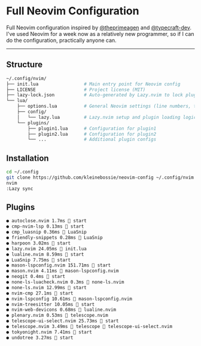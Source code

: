 # Full Neovim Configuration

Full Neovim configuration inspired by [@theprimeagen](https://github.com/theprimeagen) and [@typecraft-dev](https://github.com/typecraft-dev). 
I've used Neovim for a week now as a relatively new programmer, so if I can do the configuration, practically anyone can.

---
## Structure
```bash
~/.config/nvim/
├── init.lua                 # Main entry point for Neovim config
├── LICENSE                  # Project license (MIT)
├── lazy-lock.json           # Auto-generated by Lazy.nvim to lock plugin versions
└── lua/
    ├── options.lua          # General Neovim settings (line numbers, tabs, etc.)
    ├── config/
    │   └── lazy.lua         # Lazy.nvim setup and plugin loading logic
    └── plugins/
        ├── plugin1.lua      # Configuration for plugin1
        ├── plugin2.lua      # Configuration for plugin2
        └── ...              # Additional plugin configs
```
## Installation
```bash
cd ~/.config
git clone https://github.com/kleinebossie/neovim-config ~/.config/nvim
nvim
:Lazy sync
```

## Plugins
```bash
● autoclose.nvim 1.7ms  start
● cmp-nvim-lsp 0.13ms  start
● cmp_luasnip 0.36ms  LuaSnip
● friendly-snippets 0.28ms  LuaSnip
● harpoon 3.02ms  start
● lazy.nvim 24.05ms  init.lua
● lualine.nvim 8.59ms  start
● LuaSnip 7.75ms  start
● mason-lspconfig.nvim 151.71ms  start
● mason.nvim 4.11ms  mason-lspconfig.nvim
● neogit 0.4ms  start
● none-ls-luacheck.nvim 0.3ms  none-ls.nvim
● none-ls.nvim 12.99ms  start
● nvim-cmp 27.1ms  start
● nvim-lspconfig 10.61ms  mason-lspconfig.nvim
● nvim-treesitter 10.05ms  start
● nvim-web-devicons 0.68ms  lualine.nvim
● plenary.nvim 0.53ms  telescope.nvim
● telescope-ui-select.nvim 25.73ms  start
● telescope.nvim 3.49ms 󰢱 telescope  telescope-ui-select.nvim
● tokyonight.nvim 7.41ms  start
● undotree 3.27ms  start
```
